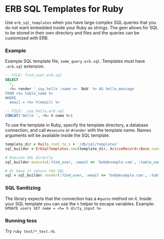 # ERB SQL Templates for Ruby

Use `erb_sql_templates` when you have large complex SQL queries that you do not want
embedded inside your Ruby as strings. The gem allows for SQL to be stored in their own
directory and files and the queries can be customized with ERB.


### Example

Example SQL template file, `some_query.erb.sql`. Templates must have `.erb.sql` extension.
```sql
-- FILE: find_user.erb.sql
SELECT
  *,
  <%= render '_say_hello :name => 'Bob' %> AS hello_message
FROM <%= table_name %>
WHERE
  email = <%= h(email) %>
```

```sql
-- FILE: _say_hello.erb.sql
CONCAT('Hello ', <%= h name %>)
```


To use the template in Ruby, specify the template directory,
a database connection, and call `#execute` or `#render` with the template name.
Names arguments will be available inside the SQL template.

```ruby
template_dir = Rails.root.to_s + '/db/sql/templates'
sql_builder = ErbSqlTemplates.new(template_dir, ActiveRecord::Base.connection)

# Execute SQL directly
sql_builder.execute(:find_user, :email => 'bob@example.com', :table_name => 'users')

# Or have it return the SQL
sql = sql_builder.render(:find_user, :email => 'bob@example.com', :table_name => 'users')
```

### SQL Sanitizing
The library expects that the connection has a `#quote` method on it.
Inside your SQL template you can use the `h` helper to escape variables.
Example: `UPDATE users SET name = <%= h dirty_input %>`


### Running tess
Try `ruby test/*_test.rb`.

